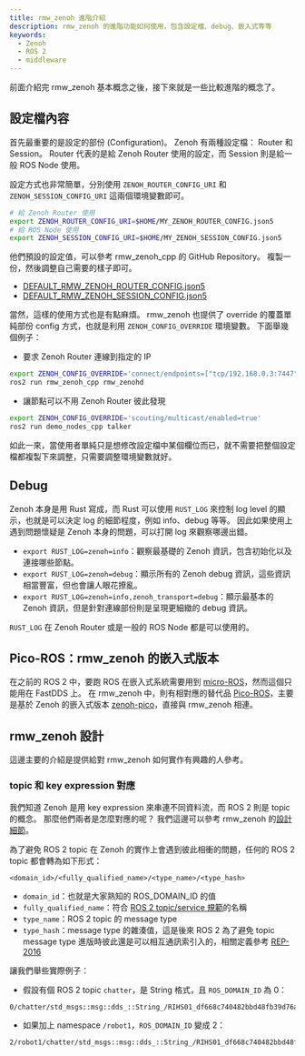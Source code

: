 ```yaml
---
title: rmw_zenoh 進階介紹
description: rmw_zenoh 的進階功能如何使用，包含設定檔、debug、嵌入式等等
keywords:
  - Zenoh
  - ROS 2
  - middleware
---
```


前面介紹完 rmw_zenoh 基本概念之後，接下來就是一些比較進階的概念了。

## 設定檔內容

首先最重要的是設定的部份 (Configuration)。
Zenoh 有兩種設定檔： Router 和 Session。
Router 代表的是給 Zenoh Router 使用的設定，而 Session 則是給一般 ROS Node 使用。

設定方式也非常簡單，分別使用 `ZENOH_ROUTER_CONFIG_URI` 和 `ZENOH_SESSION_CONFIG_URI` 這兩個環境變數即可。

```bash
# 給 Zenoh Router 使用
export ZENOH_ROUTER_CONFIG_URI=$HOME/MY_ZENOH_ROUTER_CONFIG.json5
# 給 ROS Node 使用
export ZENOH_SESSION_CONFIG_URI=$HOME/MY_ZENOH_SESSION_CONFIG.json5
```

他們預設的設定值，可以參考 rmw_zenoh_cpp 的 GitHub Repository。
複製一份，然後調整自己需要的樣子即可。

* [DEFAULT_RMW_ZENOH_ROUTER_CONFIG.json5](https://github.com/ros2/rmw_zenoh/blob/rolling/rmw_zenoh_cpp/config/DEFAULT_RMW_ZENOH_ROUTER_CONFIG.json5)
* [DEFAULT_RMW_ZENOH_SESSION_CONFIG.json5](https://github.com/ros2/rmw_zenoh/blob/rolling/rmw_zenoh_cpp/config/DEFAULT_RMW_ZENOH_SESSION_CONFIG.json5)

當然，這樣的使用方式也是有點麻煩。
rmw_zenoh 也提供了 override 的覆蓋單純部份 config 方式，也就是利用 `ZENOH_CONFIG_OVERRIDE` 環境變數。
下面舉幾個例子：

* 要求 Zenoh Router 連線到指定的 IP

```bash
export ZENOH_CONFIG_OVERRIDE='connect/endpoints=["tcp/192.168.0.3:7447", "tcp/192.168.0.4:7447"]'
ros2 run rmw_zenoh_cpp rmw_zenohd
```

* 讓節點可以不用 Zenoh Router 彼此發現

```bash
export ZENOH_CONFIG_OVERRIDE='scouting/multicast/enabled=true'
ros2 run demo_nodes_cpp talker
```

如此一來，當使用者單純只是想修改設定檔中某個欄位而已，就不需要把整個設定檔都複製下來調整，只需要調整環境變數就好。

## Debug

Zenoh 本身是用 Rust 寫成，而 Rust 可以使用 `RUST_LOG` 來控制 log level 的顯示，也就是可以決定 log 的細節程度，例如 info、debug 等等。
因此如果使用上遇到問題懷疑是 Zenoh 本身的問題，可以打開 log 來觀察哪邊出錯。

* `export RUST_LOG=zenoh=info`：觀察最基礎的 Zenoh 資訊，包含初始化以及連接哪些節點。
* `export RUST_LOG=zenoh=debug`：顯示所有的 Zenoh debug 資訊，這些資訊相當豐富，但也會讓人眼花撩亂。
* `export RUST_LOG=zenoh=info,zenoh_transport=debug`：顯示最基本的 Zenoh 資訊，但是針對連線部份則是呈現更細緻的 debug 資訊。

`RUST_LOG` 在 Zenoh Router 或是一般的 ROS Node 都是可以使用的。

## Pico-ROS：rmw_zenoh 的嵌入式版本

在之前的 ROS 2 中，要跑 ROS 在嵌入式系統需要用到 [micro-ROS](https://micro.ros.org/)，然而這個只能用在 FastDDS 上。
在 rmw_zenoh 中，則有相對應的替代品 [Pico-ROS](https://github.com/Pico-ROS/Pico-ROS-software)，主要是基於 Zenoh 的嵌入式版本 [zenoh-pico](https://github.com/eclipse-zenoh/zenoh-pico)，直接與 rmw_zenoh 相連。

## rmw_zenoh 設計

這邊主要的介紹是提供給對 rmw_zenoh 如何實作有興趣的人參考。

### topic 和 key expression 對應

我們知道 Zenoh 是用 key expression 來串連不同資料流，而 ROS 2 則是 topic 的概念。
那麼他們兩者是怎麼對應的呢？
我們這邊可以參考 rmw_zenoh 的[設計細節](https://github.com/ros2/rmw_zenoh/blob/rolling/docs/design.md#topic-and-service-name-mapping-to-zenoh-key-expressions)。

為了避免 ROS 2 topic 在 Zenoh 的實作上會遇到彼此相衝的問題，任何的 ROS 2 topic 都會轉為如下形式：

`<domain_id>/<fully_qualified_name>/<type_name>/<type_hash>`

* `domain_id`：也就是大家熟知的 ROS_DOMAIN_ID 的值
* `fully_qualified_name`：符合 [ROS 2 topic/service 規範](https://design.ros2.org/articles/topic_and_service_names.html#fully-qualified-names)的名稱
* `type_name`：ROS 2 topic 的 message type
* `type_hash`：message type 的雜湊值，這是後來 ROS 2 為了避免 topic message type 進版時彼此還是可以相互通訊索引入的，相關定義參考 [REP-2016](https://github.com/ros-infrastructure/rep/pull/381/files)

讓我們舉些實際例子：

* 假設有個 ROS 2 topic `chatter`，是 String 格式，且 `ROS_DOMAIN_ID` 為 0：

```raw
0/chatter/std_msgs::msg::dds_::String_/RIHS01_df668c740482bbd48fb39d76a70dfd4bd59db1288021743503259e948f6b1a18
```

* 如果加上 namespace `/robot1`，`ROS_DOMAIN_ID` 變成 2：

```raw
2/robot1/chatter/std_msgs::msg::dds_::String_/RIHS01_df668c740482bbd48fb39d76a70dfd4bd59db1288021743503259e948f6b1a18
```
